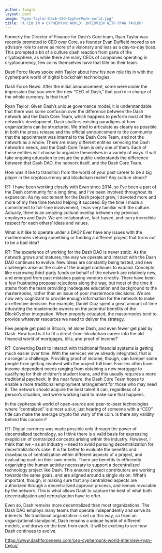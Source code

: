 ```yaml
---
author: tungfa
layout: post
image: "Ryan-Taylor-Dash-CEO-CypherPunk-world.jpg"
title: "A CEO IN A CYPHERPUNK WORLD: INTERVIEW WITH RYAN TAYLOR"
---
```

Formerly the Director of Finance for Dash’s Core team, Ryan Taylor was recently promoted to CEO over Core, as founder Evan Duffield moved to an advisory role to serve as more of a visionary and less as a day-to-day boss. This prompted a bit of a culture clash reaction from parts of the cryptosphere, as while there are many CEOs of companies operating in cryptocurrency, few coins themselves have that title on their team.

Dash Force News spoke with Taylor about how his new role fits in with the cypherpunk world of digital blockchain technologies.

Dash Force News: After the initial announcement, some were under the impression that you were the new “CEO of Dash,” that you’re in charge of the whole currency. Is that true?

Ryan Taylor: Given Dash’s unique governance model, it is understandable that there was some confusion over the difference between the Dash network and the Dash Core Team, which happens to perform most of the network’s development. Dash shatters existing paradigms of how organizations can be structured. We tried to articulate as clearly as possible in both the press release and the official announcement to the community that the appointment was internal to the Dash Core Team, and not the network as a whole. There are many different entities servicing the Dash network’s needs, and the Dash Core Team is only one of them. Each of these entities will choose to organize themselves in a variety of ways. It will take ongoing education to ensure the public understands the difference between that Dash DAO, the network itself, and the Dash Core Team.

How was it like to transition from the world of your past career to be a big player in the cryptocurrency and blockchain realm? Any culture shock?

RT: I have been working closely with Evan since 2014, so I’ve been a part of the Dash community for a long time, and I’ve been involved throughout its expansion. As my excitement for the Dash project grew, I devoted more and more of my free time toward helping it succeed. By the time I made a commitment to full-time involvement, I was very familiar with the culture. Actually, there is an amazing cultural overlap between my previous employers and Dash. We are collaborative, fact-based, and carry incredible respect for each others’ ideas and values.

What is it like to operate under a DAO? Ever have any issues with the masternodes vetoing something or funding a different project that turns out to be a bad idea?

RT: The experience of working for the Dash DAO is never static. As the network grows and matures, the way we operate and interact with the Dash DAO continues to evolve. New ideas are constantly being tested, and new challenges arise as the scale of the budget continues to expand. Concepts like escrowing third-party funds on behalf of the network are relatively new, and emerged from past mistakes paying vendors directly. There have been a few frustrating proposal rejections along the way, but most of the time it stems from the team providing inadequate education and background to the masternodes, rather than an issue of poor masternode decisions. We are now very cognizant to provide enough information for the network to make an effective decision. For example, Daniel Diaz spent a great amount of time educating the masternode owners on the potential benefits of the BlockCypher integration. When properly educated, the masternodes tend to provide whatever resources we need to deliver the strategy.

Few people get paid in Bitcoin, let alone Dash, and even fewer get paid by Dash. How hard is it to fit a direct-from-blockchain career into the old financial world of mortgages, bills, and proof of income?

RT: Converting Dash to interact with traditional financial systems is getting much easier over time. With the services we’ve already integrated, that is no longer a challenge. Providing proof of income, though, can hamper some people from getting involved with the project full time. Families often have income-dependent needs ranging from obtaining a new mortgage to qualifying for their children’s student loans, and this usually requires a more traditional paycheck. In the near future, the Dash Core Team hopes to enable a more traditional employment arrangement for those who may need it. The network should acquire the best talent it can, regardless of a person’s situation, and we’re working hard to make sure that happens.

In the cypherpunk world of open-source and peer-to-peer technologies where “centralized” is almost a slur, just hearing of someone with a “CEO” title can make the average crypto fan wary of the coin. Is there any validity behind this concern?

RT: Digital currency was made possible only through the power of decentralized technology, so I think there is a valid basis for expressing skepticism of centralized concepts arising within the industry. However, I think that we – as an industry – need to avoid pursuing decentralization for decentralization’s sake. It is far better to evaluate the benefits and drawbacks of centralization within different aspects of a project, and evaluating each on their own merits. There are benefits to efficiently organizing the human activity necessary to support a decentralized technology project like Dash. This ensures project contributors are working towards the same goals, and are aligned around a single vision. What’s important, though, is making sure that any centralized aspects are authorized through a decentralized approval process, and remain revocable by the network. This is what allows Dash to capture the best of what both decentralization and centralization have to offer.

Even so, Dash remains more decentralized than most organizations. The Dash DAO employs many teams that operate independently and serve its interests. No traditional organization is set up this way, so from an organizational standpoint, Dash remains a unique hybrid of different models, and draws on the best from each. It will be exciting to see how Dash continues to evolve.

<https://www.dashforcenews.com/ceo-cypherpunk-world-interview-ryan-taylor/>
